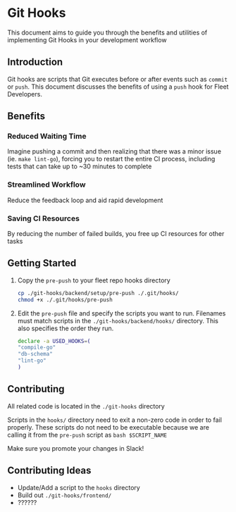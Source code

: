 # Git Hooks

This document aims to guide you through the benefits and utilities of implementing Git Hooks in your
development workflow

## Introduction

Git hooks are scripts that Git executes before or after events such as `commit` or `push`.  This
document discusses the benefits of using a `push` hook for Fleet Developers.

## Benefits

### Reduced Waiting Time

Imagine pushing a commit and then realizing that there was a minor issue (ie. `make
lint-go`), forcing you to restart the entire CI process, including tests that can take up to
~30 minutes to
complete

### Streamlined Workflow

Reduce the feedback loop and aid rapid development

### Saving CI Resources

By reducing the number of failed builds, you free up CI resources for other tasks

## Getting Started

1. Copy the `pre-push` to your fleet repo hooks directory

    ```bash
    cp ./git-hooks/backend/setup/pre-push ./.git/hooks/
    chmod +x ./.git/hooks/pre-push
    ```

2. Edit the `pre-push` file and specify the scripts you want to run.  Filenames must match scripts in the
`./git-hooks/backend/hooks/` directory.  This also specifies the order they run.

    ```bash
    declare -a USED_HOOKS=(
    "compile-go"
    "db-schema"
    "lint-go"
    )
    ```

## Contributing

All related code is located in the `./git-hooks` directory

Scripts in the `hooks/` directory need to exit a non-zero code in order to fail properly.  These
scripts do not need to be executable because we are calling it from the `pre-push` script as `bash
$SCRIPT_NAME`

Make sure you promote your changes in Slack!


## Contributing Ideas

- Update/Add a script to the `hooks` directory
- Build out `./git-hooks/frontend/`
- ??????
